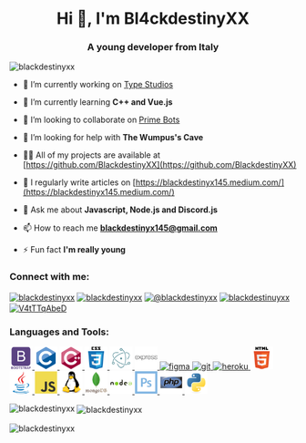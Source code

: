 <h1 align="center">Hi 👋, I'm Bl4ckdestinyXX</h1>
<h3 align="center">A young developer from Italy</h3>

<p align="left"> <img src="https://komarev.com/ghpvc/?username=blackdestinyxx&label=Profile%20views&color=0e75b6&style=flat" alt="blackdestinyxx" /> </p>

- 🔭 I’m currently working on [Type Studios](https://discord.gg/V4tTTqAbeD)

- 🌱 I’m currently learning **C++ and Vue.js**

- 👯 I’m looking to collaborate on [Prime Bots](https://primebots.it)

- 🤝 I’m looking for help with **The Wumpus's Cave**

- 👨‍💻 All of my projects are available at [https://github.com/BlackdestinyXX](https://github.com/BlackdestinyXX)

- 📝 I regularly write articles on [https://blackdestinyx145.medium.com/](https://blackdestinyx145.medium.com/)

- 💬 Ask me about **Javascript, Node.js and Discord.js**

- 📫 How to reach me **blackdestinyx145@gmail.com**

- ⚡ Fun fact **I'm really young**

<h3 align="left">Connect with me:</h3>
<p align="left">
<a href="https://stackoverflow.com/users/blackdestinyxx" target="blank"><img align="center" src="https://raw.githubusercontent.com/rahuldkjain/github-profile-readme-generator/master/src/images/icons/Social/stack-overflow.svg" alt="blackdestinyxx" height="30" width="40" /></a>  
<a href="https://instagram.com/blackdestinyxx" target="blank"><img align="center" src="https://raw.githubusercontent.com/rahuldkjain/github-profile-readme-generator/master/src/images/icons/Social/instagram.svg" alt="blackdestinyxx" height="30" width="40" /></a>
<a href="https://medium.com/@blackdestinyxx" target="blank"><img align="center" src="https://raw.githubusercontent.com/rahuldkjain/github-profile-readme-generator/master/src/images/icons/Social/medium.svg" alt="@blackdestinyxx" height="30" width="40" /></a>
<a href="https://www.youtube.com/c/blackdestinuyxx" target="blank"><img align="center" src="https://raw.githubusercontent.com/rahuldkjain/github-profile-readme-generator/master/src/images/icons/Social/youtube.svg" alt="blackdestinuyxx" height="30" width="40" /></a>
<a href="https://discord.gg/V4tTTqAbeD" target="blank"><img align="center" src="https://raw.githubusercontent.com/rahuldkjain/github-profile-readme-generator/master/src/images/icons/Social/discord.svg" alt="V4tTTqAbeD" height="30" width="40" /></a>
</p>

<h3 align="left">Languages and Tools:</h3>
<p align="left"> <a href="https://getbootstrap.com" target="_blank"> <img src="https://raw.githubusercontent.com/devicons/devicon/master/icons/bootstrap/bootstrap-plain-wordmark.svg" alt="bootstrap" width="40" height="40"/> </a> <a href="https://www.cprogramming.com/" target="_blank"> <img src="https://raw.githubusercontent.com/devicons/devicon/master/icons/c/c-original.svg" alt="c" width="40" height="40"/> </a> <a href="https://www.w3schools.com/cpp/" target="_blank"> <img src="https://raw.githubusercontent.com/devicons/devicon/master/icons/cplusplus/cplusplus-original.svg" alt="cplusplus" width="40" height="40"/> </a> <a href="https://www.w3schools.com/css/" target="_blank"> <img src="https://raw.githubusercontent.com/devicons/devicon/master/icons/css3/css3-original-wordmark.svg" alt="css3" width="40" height="40"/> </a> <a href="https://www.electronjs.org" target="_blank"> <img src="https://raw.githubusercontent.com/devicons/devicon/master/icons/electron/electron-original.svg" alt="electron" width="40" height="40"/> </a> <a href="https://expressjs.com" target="_blank"> <img src="https://raw.githubusercontent.com/devicons/devicon/master/icons/express/express-original-wordmark.svg" alt="express" width="40" height="40"/> </a> <a href="https://www.figma.com/" target="_blank"> <img src="https://www.vectorlogo.zone/logos/figma/figma-icon.svg" alt="figma" width="40" height="40"/> </a> <a href="https://git-scm.com/" target="_blank"> <img src="https://www.vectorlogo.zone/logos/git-scm/git-scm-icon.svg" alt="git" width="40" height="40"/> </a> <a href="https://heroku.com" target="_blank"> <img src="https://www.vectorlogo.zone/logos/heroku/heroku-icon.svg" alt="heroku" width="40" height="40"/> </a> <a href="https://www.w3.org/html/" target="_blank"> <img src="https://raw.githubusercontent.com/devicons/devicon/master/icons/html5/html5-original-wordmark.svg" alt="html5" width="40" height="40"/> </a> <a href="https://www.java.com" target="_blank"> <img src="https://raw.githubusercontent.com/devicons/devicon/master/icons/java/java-original.svg" alt="java" width="40" height="40"/> </a> <a href="https://developer.mozilla.org/en-US/docs/Web/JavaScript" target="_blank"> <img src="https://raw.githubusercontent.com/devicons/devicon/master/icons/javascript/javascript-original.svg" alt="javascript" width="40" height="40"/> </a> <a href="https://www.linux.org/" target="_blank"> <img src="https://raw.githubusercontent.com/devicons/devicon/master/icons/linux/linux-original.svg" alt="linux" width="40" height="40"/> </a> <a href="https://www.mongodb.com/" target="_blank"> <img src="https://raw.githubusercontent.com/devicons/devicon/master/icons/mongodb/mongodb-original-wordmark.svg" alt="mongodb" width="40" height="40"/> </a> <a href="https://nodejs.org" target="_blank"> <img src="https://raw.githubusercontent.com/devicons/devicon/master/icons/nodejs/nodejs-original-wordmark.svg" alt="nodejs" width="40" height="40"/> </a> <a href="https://www.photoshop.com/en" target="_blank"> <img src="https://raw.githubusercontent.com/devicons/devicon/master/icons/photoshop/photoshop-line.svg" alt="photoshop" width="40" height="40"/> </a> <a href="https://www.php.net" target="_blank"> <img src="https://raw.githubusercontent.com/devicons/devicon/master/icons/php/php-original.svg" alt="php" width="40" height="40"/> </a> <a href="https://www.python.org" target="_blank"> <img src="https://raw.githubusercontent.com/devicons/devicon/master/icons/python/python-original.svg" alt="python" width="40" height="40"/> </a> </p>

<p><img align="left" src="https://github-readme-stats.vercel.app/api/top-langs?username=blackdestinyxx&show_icons=true&locale=en&layout=compact" alt="blackdestinyxx" /></p>

<p>&nbsp;<img align="center" src="https://github-readme-stats.vercel.app/api?username=blackdestinyxx&show_icons=true&locale=en" alt="blackdestinyxx" /></p>

<p><img align="center" src="https://github-readme-streak-stats.herokuapp.com/?user=blackdestinyxx&" alt="blackdestinyxx" /></p>
